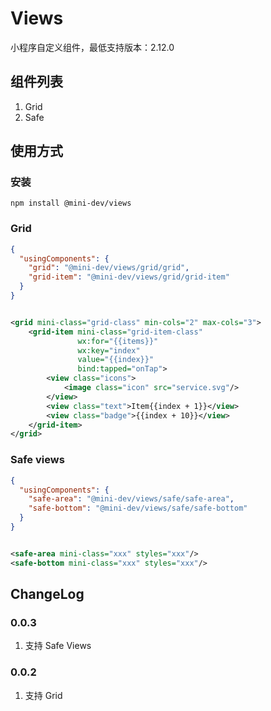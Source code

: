 # Views

小程序自定义组件，最低支持版本：2.12.0

## 组件列表

1. Grid
2. Safe

## 使用方式

### 安装

```shell script
npm install @mini-dev/views
```

### Grid

```json
{
  "usingComponents": {
    "grid": "@mini-dev/views/grid/grid",
    "grid-item": "@mini-dev/views/grid/grid-item"
  }
}
```

```xml

<grid mini-class="grid-class" min-cols="2" max-cols="3">
    <grid-item mini-class="grid-item-class"
               wx:for="{{items}}"
               wx:key="index"
               value="{{index}}"
               bind:tapped="onTap">
        <view class="icons">
            <image class="icon" src="service.svg"/>
        </view>
        <view class="text">Item{{index + 1}}</view>
        <view class="badge">{{index + 10}}</view>
    </grid-item>
</grid>
```

### Safe views

```json
{
  "usingComponents": {
    "safe-area": "@mini-dev/views/safe/safe-area",
    "safe-bottom": "@mini-dev/views/safe/safe-bottom"
  }
}
```

```xml

<safe-area mini-class="xxx" styles="xxx"/>
<safe-bottom mini-class="xxx" styles="xxx"/>
```

## ChangeLog

### 0.0.3

1. 支持 Safe Views

### 0.0.2

1. 支持 Grid